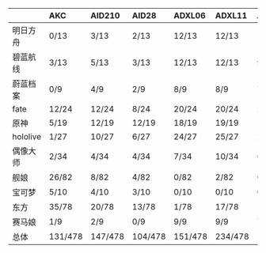 |          | AKC     | AID210   | AID28   | ADXL06   | ADXL11   | AMXL30   | AIDXL52   | AIDXL61   | AL      | A4.5   | A3      | A5Ink   | APVC    | AOM3A1   | AOM3A2   | AE10   | BP10    | BP9     | BPXL0.3.1   | CCM75   | CM2     | CM3     | CMC2    | CM4     | CMWF2   | CC20   | CHM6   | CXL1.0   | CXL2.0   | CPM20   | CF2.2   | CF2.5   | CF3.0   | CF2.0   | CFXL1.0   | CFXL2.0   | CFXL2.5   | CCXL    | CYE    | CYKMM   | CYKM   | CYM2    | CYM3    | CYM     | CYnai3   | CYN2   | CYN3    | CYN    | CYS     | DS225   | DLM9    | EB5     | GM20   | HXLB01   | HW100   | I90     | JQ20    | JQ30    | KW50    | KW60    | KW70    | KW80    | KW85    | KW90    | KXLB7   | KXLE1   | KJ21    | MM11   | MP4     | NAI3    | NAXL10   | novelai   | PM     | PW2    | PW6    | PC15    | PC20    | PVCFB10   | PVCFB25   | PVC20   | PVC30   | R7      | RS20    | RXL2v12   | RRM1.1   | RRM2.1   | RRM3.2   | RRM4.0   | RRM4.1   | RRM     | SMM10   | SIA2    | SF1.0   | SM22F   | TWM12   | YAA20   | YH     |
|:---------|:--------|:---------|:--------|:---------|:---------|:---------|:----------|:----------|:--------|:-------|:--------|:--------|:--------|:---------|:---------|:-------|:--------|:--------|:------------|:--------|:--------|:--------|:--------|:--------|:--------|:-------|:-------|:---------|:---------|:--------|:--------|:--------|:--------|:--------|:----------|:----------|:----------|:--------|:-------|:--------|:-------|:--------|:--------|:--------|:---------|:-------|:--------|:-------|:--------|:--------|:--------|:--------|:-------|:---------|:--------|:--------|:--------|:--------|:--------|:--------|:--------|:--------|:--------|:--------|:--------|:--------|:--------|:-------|:--------|:--------|:---------|:----------|:-------|:-------|:-------|:--------|:--------|:----------|:----------|:--------|:--------|:--------|:--------|:----------|:---------|:---------|:---------|:---------|:---------|:--------|:--------|:--------|:--------|:--------|:--------|:--------|:-------|
| 明日方舟 | 0/13    | 3/13     | 2/13    | 12/13    | 12/13    | 12/13    | 2/13      | 2/13      | 0/13    | 0/13   | 0/13    | 0/13    | 0/13    | 0/13     | 0/13     | 0/13   | 0/13    | 0/13    | 0/13        | 0/13    | 0/13    | 0/13    | 0/13    | 0/13    | 0/13    | 0/13   | 0/13   | 10/13    | 12/13    | 0/13    | 0/13    | 0/13    | 0/13    | 0/13    | 0/13      | 0/13      | 0/13      | 11/13   | 0/13   | 0/13    | 0/13   | 0/13    | 0/13    | 0/13    | 0/13     | 0/13   | 0/13    | 0/13   | 0/13    | 0/13    | 0/13    | 0/13    | 0/13   | 0/13     | 0/13    | 0/13    | 0/13    | 0/13    | 0/13    | 0/13    | 0/13    | 0/13    | 0/13    | 0/13    | 0/13    | 5/13    | 0/13    | 0/13   | 0/13    | 13/13   | 13/13    | 0/13      | 0/13   | 0/13   | 0/13   | 0/13    | 0/13    | 1/13      | 10/13     | 0/13    | 0/13    | 0/13    | 0/13    | 0/13      | 0/13     | 0/13     | 0/13     | 0/13     | 0/13     | 0/13    | 0/13    | 0/13    | 0/13    | 0/13    | 0/13    | 0/13    | 0/13   |
| 碧蓝航线 | 3/13    | 5/13     | 3/13    | 12/13    | 12/13    | 9/13     | 1/13      | 0/13      | 3/13    | 3/13   | 4/13    | 3/13    | 2/13    | 4/13     | 3/13     | 1/13   | 3/13    | 2/13    | 0/13        | 3/13    | 3/13    | 3/13    | 2/13    | 3/13    | 3/13    | 2/13   | 0/13   | 10/13    | 11/13    | 0/13    | 4/13    | 2/13    | 2/13    | 2/13    | 0/13      | 0/13      | 0/13      | 12/13   | 1/13   | 1/13    | 0/13   | 2/13    | 1/13    | 2/13    | 0/13     | 2/13   | 2/13    | 2/13   | 2/13    | 1/13    | 2/13    | 3/13    | 2/13   | 2/13     | 4/13    | 3/13    | 3/13    | 3/13    | 3/13    | 2/13    | 3/13    | 2/13    | 1/13    | 2/13    | 0/13    | 7/13    | 2/13    | 2/13   | 2/13    | 11/13   | 11/13    | 2/13      | 0/13   | 1/13   | 1/13   | 3/13    | 3/13    | 0/13      | 10/13     | 2/13    | 0/13    | 2/13    | 2/13    | 0/13      | 3/13     | 4/13     | 3/13     | 4/13     | 4/13     | 3/13    | 3/13    | 1/13    | 2/13    | 3/13    | 3/13    | 3/13    | 2/13   |
| 蔚蓝档案 | 0/9     | 4/9      | 2/9     | 8/9      | 8/9      | 7/9      | 1/9       | 2/9       | 0/9     | 0/9    | 0/9     | 0/9     | 0/9     | 0/9      | 0/9      | 0/9    | 0/9     | 0/9     | 0/9         | 0/9     | 0/9     | 0/9     | 0/9     | 0/9     | 0/9     | 0/9    | 0/9    | 6/9      | 8/9      | 0/9     | 0/9     | 0/9     | 0/9     | 0/9     | 0/9       | 0/9       | 0/9       | 6/9     | 0/9    | 0/9     | 0/9    | 0/9     | 0/9     | 0/9     | 0/9      | 0/9    | 0/9     | 0/9    | 0/9     | 0/9     | 0/9     | 0/9     | 0/9    | 0/9      | 0/9     | 0/9     | 0/9     | 0/9     | 0/9     | 0/9     | 0/9     | 0/9     | 0/9     | 0/9     | 0/9     | 2/9     | 0/9     | 0/9    | 0/9     | 8/9     | 9/9      | 0/9       | 0/9    | 0/9    | 0/9    | 0/9     | 0/9     | 0/9       | 5/9       | 0/9     | 0/9     | 0/9     | 0/9     | 0/9       | 0/9      | 0/9      | 0/9      | 0/9      | 0/9      | 0/9     | 0/9     | 0/9     | 0/9     | 0/9     | 0/9     | 0/9     | 0/9    |
| fate     | 12/24   | 12/24    | 8/24    | 20/24    | 20/24    | 20/24    | 10/24     | 7/24      | 11/24   | 9/24   | 10/24   | 9/24    | 9/24    | 8/24     | 6/24     | 7/24   | 10/24   | 9/24    | 0/24        | 12/24   | 10/24   | 9/24    | 10/24   | 12/24   | 9/24    | 5/24   | 3/24   | 19/24    | 20/24    | 3/24    | 10/24   | 7/24    | 9/24    | 7/24    | 0/24      | 0/24      | 0/24      | 20/24   | 4/24   | 4/24    | 0/24   | 7/24    | 6/24    | 7/24    | 3/24     | 6/24   | 8/24    | 7/24   | 8/24    | 9/24    | 8/24    | 10/24   | 9/24   | 8/24     | 12/24   | 9/24    | 9/24    | 8/24    | 8/24    | 9/24    | 12/24   | 11/24   | 9/24    | 12/24   | 2/24    | 15/24   | 12/24   | 7/24   | 9/24    | 23/24   | 20/24    | 9/24      | 2/24   | 6/24   | 5/24   | 10/24   | 10/24   | 4/24      | 19/24     | 6/24    | 2/24    | 9/24    | 9/24    | 0/24      | 11/24    | 11/24    | 12/24    | 12/24    | 12/24    | 11/24   | 10/24   | 8/24    | 10/24   | 10/24   | 10/24   | 10/24   | 6/24   |
| 原神     | 5/19    | 12/19    | 12/19   | 18/19    | 19/19    | 17/19    | 14/19     | 13/19     | 5/19    | 5/19   | 6/19    | 4/19    | 2/19    | 6/19     | 5/19     | 4/19   | 6/19    | 4/19    | 0/19        | 6/19    | 5/19    | 4/19    | 6/19    | 7/19    | 6/19    | 3/19   | 2/19   | 19/19    | 19/19    | 0/19    | 4/19    | 4/19    | 6/19    | 2/19    | 0/19      | 0/19      | 3/19      | 19/19   | 3/19   | 4/19    | 1/19   | 2/19    | 2/19    | 2/19    | 1/19     | 3/19   | 4/19    | 5/19   | 3/19    | 2/19    | 4/19    | 4/19    | 4/19   | 8/19     | 5/19    | 4/19    | 4/19    | 5/19    | 4/19    | 4/19    | 6/19    | 5/19    | 5/19    | 6/19    | 0/19    | 16/19   | 6/19    | 3/19   | 4/19    | 18/19   | 19/19    | 4/19      | 1/19   | 1/19   | 1/19   | 5/19    | 6/19    | 11/19     | 19/19     | 2/19    | 0/19    | 5/19    | 4/19    | 15/19     | 7/19     | 7/19     | 8/19     | 8/19     | 8/19     | 7/19    | 4/19    | 4/19    | 5/19    | 5/19    | 4/19    | 5/19    | 4/19   |
| hololive | 1/27    | 10/27    | 6/27    | 24/27    | 25/27    | 23/27    | 4/27      | 1/27      | 1/27    | 0/27   | 2/27    | 0/27    | 1/27    | 1/27     | 0/27     | 1/27   | 3/27    | 0/27    | 0/27        | 5/27    | 1/27    | 1/27    | 1/27    | 3/27    | 1/27    | 0/27   | 0/27   | 21/27    | 24/27    | 0/27    | 1/27    | 1/27    | 1/27    | 0/27    | 0/27      | 0/27      | 0/27      | 24/27   | 0/27   | 0/27    | 0/27   | 0/27    | 0/27    | 0/27    | 0/27     | 0/27   | 0/27    | 0/27   | 0/27    | 0/27    | 0/27    | 0/27    | 0/27   | 0/27     | 0/27    | 0/27    | 0/27    | 1/27    | 0/27    | 0/27    | 2/27    | 2/27    | 0/27    | 3/27    | 0/27    | 6/27    | 3/27    | 0/27   | 1/27    | 21/27   | 24/27    | 0/27      | 0/27   | 0/27   | 0/27   | 1/27    | 0/27    | 2/27      | 21/27     | 1/27    | 0/27    | 0/27    | 0/27    | 0/27      | 2/27     | 3/27     | 3/27     | 3/27     | 3/27     | 3/27    | 1/27    | 0/27    | 0/27    | 0/27    | 0/27    | 1/27    | 0/27   |
| 偶像大师 | 2/34    | 4/34     | 4/34    | 7/34     | 10/34    | 6/34     | 2/34      | 0/34      | 2/34    | 1/34   | 1/34    | 1/34    | 1/34    | 1/34     | 0/34     | 0/34   | 4/34    | 2/34    | 0/34        | 2/34    | 1/34    | 1/34    | 1/34    | 4/34    | 2/34    | 0/34   | 0/34   | 4/34     | 8/34     | 0/34    | 3/34    | 1/34    | 3/34    | 1/34    | 0/34      | 0/34      | 0/34      | 6/34    | 0/34   | 0/34    | 0/34   | 0/34    | 0/34    | 0/34    | 0/34     | 0/34   | 0/34    | 0/34   | 0/34    | 2/34    | 1/34    | 2/34    | 1/34   | 0/34     | 1/34    | 1/34    | 0/34    | 0/34    | 2/34    | 1/34    | 6/34    | 3/34    | 3/34    | 4/34    | 0/34    | 3/34    | 2/34    | 0/34   | 1/34    | 19/34   | 6/34     | 1/34      | 0/34   | 0/34   | 0/34   | 0/34    | 2/34    | 0/34      | 5/34      | 0/34    | 0/34    | 1/34    | 3/34    | 0/34      | 4/34     | 5/34     | 5/34     | 5/34     | 5/34     | 5/34    | 1/34    | 1/34    | 1/34    | 3/34    | 2/34    | 1/34    | 0/34   |
| 舰娘     | 26/82   | 8/82     | 4/82    | 0/82     | 2/82     | 0/82     | 0/82      | 0/82      | 25/82   | 19/82  | 26/82   | 27/82   | 21/82   | 24/82    | 15/82    | 15/82  | 24/82   | 20/82   | 0/82        | 26/82   | 19/82   | 20/82   | 19/82   | 27/82   | 25/82   | 17/82  | 3/82   | 1/82     | 2/82     | 2/82    | 25/82   | 19/82   | 23/82   | 22/82   | 0/82      | 0/82      | 0/82      | 0/82    | 21/82  | 18/82   | 1/82   | 27/82   | 27/82   | 28/82   | 12/82    | 19/82  | 28/82   | 23/82  | 30/82   | 14/82   | 15/82   | 13/82   | 16/82  | 1/82     | 29/82   | 30/82   | 34/82   | 30/82   | 29/82   | 30/82   | 33/82   | 30/82   | 27/82   | 33/82   | 0/82    | 17/82   | 29/82   | 17/82  | 21/82   | 81/82   | 0/82     | 23/82     | 5/82   | 5/82   | 4/82   | 33/82   | 32/82   | 0/82      | 0/82      | 14/82   | 11/82   | 22/82   | 19/82   | 0/82      | 33/82    | 32/82    | 34/82    | 37/82    | 38/82    | 33/82   | 29/82   | 21/82   | 27/82   | 24/82   | 17/82   | 29/82   | 19/82  |
| 宝可梦   | 5/10    | 4/10     | 3/10    | 0/10     | 0/10     | 0/10     | 2/10      | 2/10      | 6/10    | 5/10   | 5/10    | 5/10    | 4/10    | 6/10     | 4/10     | 3/10   | 5/10    | 4/10    | 0/10        | 5/10    | 4/10    | 4/10    | 4/10    | 6/10    | 3/10    | 2/10   | 1/10   | 1/10     | 0/10     | 0/10    | 6/10    | 4/10    | 5/10    | 3/10    | 0/10      | 0/10      | 0/10      | 0/10    | 3/10   | 4/10    | 1/10   | 4/10    | 4/10    | 4/10    | 2/10     | 3/10   | 3/10    | 3/10   | 4/10    | 4/10    | 4/10    | 4/10    | 4/10   | 0/10     | 5/10    | 4/10    | 4/10    | 3/10    | 5/10    | 5/10    | 5/10    | 5/10    | 4/10    | 5/10    | 0/10    | 2/10    | 6/10    | 3/10   | 5/10    | 10/10   | 3/10     | 5/10      | 3/10   | 2/10   | 1/10   | 5/10    | 4/10    | 0/10      | 0/10      | 2/10    | 1/10    | 3/10    | 3/10    | 0/10      | 5/10     | 7/10     | 6/10     | 6/10     | 7/10     | 6/10    | 6/10    | 3/10    | 4/10    | 5/10    | 3/10    | 4/10    | 3/10   |
| 东方     | 35/78   | 20/78    | 13/78   | 1/78     | 17/78    | 1/78     | 8/78      | 9/78      | 29/78   | 23/78  | 27/78   | 32/78   | 25/78   | 28/78    | 21/78    | 25/78  | 34/78   | 24/78   | 5/78        | 33/78   | 26/78   | 26/78   | 27/78   | 39/78   | 31/78   | 21/78  | 15/78  | 11/78    | 11/78    | 10/78   | 34/78   | 22/78   | 37/78   | 27/78   | 4/78      | 1/78      | 1/78      | 1/78    | 22/78  | 23/78   | 5/78   | 29/78   | 30/78   | 30/78   | 18/78    | 25/78  | 29/78   | 27/78  | 33/78   | 25/78   | 27/78   | 27/78   | 24/78  | 7/78     | 35/78   | 34/78   | 37/78   | 38/78   | 34/78   | 35/78   | 41/78   | 39/78   | 36/78   | 42/78   | 9/78    | 34/78   | 31/78   | 20/78  | 28/78   | 71/78   | 8/78     | 33/78     | 17/78  | 16/78  | 15/78  | 36/78   | 40/78   | 2/78      | 5/78      | 18/78   | 9/78    | 34/78   | 28/78   | 3/78      | 42/78    | 44/78    | 47/78    | 46/78    | 47/78    | 44/78   | 38/78   | 36/78   | 41/78   | 33/78   | 24/78   | 31/78   | 27/78  |
| 赛马娘   | 1/9     | 2/9      | 0/9     | 9/9      | 9/9      | 7/9      | 0/9       | 0/9       | 1/9     | 1/9    | 1/9     | 1/9     | 1/9     | 1/9      | 0/9      | 0/9    | 2/9     | 1/9     | 0/9         | 2/9     | 2/9     | 2/9     | 1/9     | 1/9     | 2/9     | 0/9    | 0/9    | 8/9      | 9/9      | 0/9     | 1/9     | 0/9     | 2/9     | 1/9     | 0/9       | 0/9       | 0/9       | 8/9     | 0/9    | 0/9     | 0/9    | 1/9     | 1/9     | 1/9     | 0/9      | 1/9    | 1/9     | 1/9    | 1/9     | 0/9     | 0/9     | 1/9     | 1/9    | 0/9      | 1/9     | 0/9     | 0/9     | 0/9     | 1/9     | 0/9     | 1/9     | 1/9     | 1/9     | 2/9     | 0/9     | 4/9     | 1/9     | 0/9    | 1/9     | 9/9     | 8/9      | 0/9       | 0/9    | 0/9    | 0/9    | 0/9     | 1/9     | 1/9       | 8/9       | 0/9     | 0/9     | 1/9     | 1/9     | 0/9       | 2/9      | 1/9      | 1/9      | 1/9      | 1/9      | 2/9     | 2/9     | 0/9     | 1/9     | 1/9     | 0/9     | 1/9     | 1/9    |
| 总体     | 131/478 | 147/478  | 104/478 | 151/478  | 234/478  | 142/478  | 83/478    | 66/478    | 126/478 | 99/478 | 116/478 | 124/478 | 100/478 | 118/478  | 78/478   | 85/478 | 135/478 | 102/478 | 21/478      | 137/478 | 102/478 | 101/478 | 106/478 | 151/478 | 119/478 | 71/478 | 36/478 | 161/478  | 204/478  | 41/478  | 131/478 | 92/478  | 136/478 | 101/478 | 17/478    | 3/478     | 6/478     | 148/478 | 77/478 | 77/478  | 15/478 | 105/478 | 104/478 | 108/478 | 57/478   | 83/478 | 107/478 | 93/478 | 118/478 | 99/478  | 100/478 | 106/478 | 99/478 | 53/478   | 134/478 | 121/478 | 130/478 | 124/478 | 123/478 | 121/478 | 163/478 | 143/478 | 125/478 | 160/478 | 30/478  | 164/478 | 134/478 | 83/478 | 109/478 | 410/478 | 198/478  | 119/478   | 47/478 | 59/478 | 62/478 | 128/478 | 134/478 | 38/478    | 182/478   | 71/478  | 40/478  | 118/478 | 102/478 | 23/478    | 162/478  | 172/478  | 179/478  | 181/478  | 187/478  | 167/478 | 136/478 | 110/478 | 135/478 | 128/478 | 102/478 | 121/478 | 86/478 |

